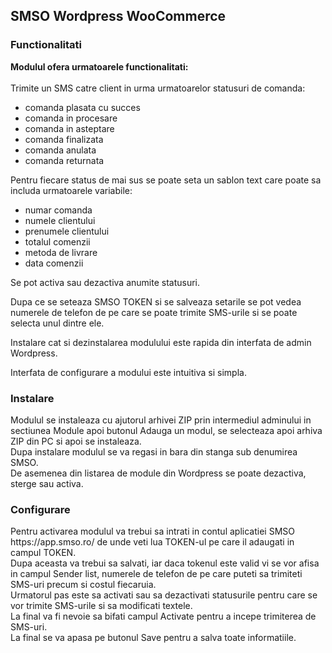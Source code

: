 <h2>SMSO Wordpress WooCommerce</h2>

<h3>Functionalitati</h3>
<strong>Modulul ofera urmatoarele functionalitati:</strong>
<br/><br/>
Trimite un SMS catre client in urma urmatoarelor statusuri de comanda:
<ul>
  <li>comanda plasata cu succes</li>
  <li>comanda in procesare</li>
  <li>comanda in asteptare</li>
  <li>comanda finalizata</li>
  <li>comanda anulata</li>
  <li>comanda returnata</li>
</ul>

Pentru fiecare status de mai sus se poate seta un sablon text care poate sa includa urmatoarele variabile:
<ul>
  <li>numar comanda</li>
  <li>numele clientului</li>
  <li>prenumele clientului</li>
  <li>totalul comenzii</li>
  <li>metoda de livrare</li>
  <li>data comenzii</li>
</ul>

Se pot activa sau dezactiva anumite statusuri.

Dupa ce se seteaza SMSO TOKEN si se salveaza setarile se pot vedea numerele de telefon de pe care se poate trimite SMS-urile si se poate selecta unul dintre ele.

Instalare cat si dezinstalarea modulului este rapida din interfata de admin Wordpress.

Interfata de configurare a modului este intuitiva si simpla.


<h3>Instalare</h3>
Modulul se instaleaza cu ajutorul arhivei ZIP prin intermediul adminului in sectiunea Module apoi butonul Adauga un modul, se selecteaza apoi arhiva ZIP din PC si apoi se instaleaza.<br/>
Dupa instalare modulul se va regasi in bara din stanga sub denumirea SMSO.<br/>
De asemenea din listarea de module din Wordpress se poate dezactiva, sterge sau activa.<br/>


<h3>Configurare</h3>
Pentru activarea modulul va trebui sa intrati in contul aplicatiei SMSO https://app.smso.ro/ de unde veti lua TOKEN-ul pe care il adaugati in campul TOKEN.<br/>
Dupa aceasta va trebui sa salvati, iar daca tokenul este valid vi se vor afisa in campul Sender list, numerele de telefon de pe care puteti sa trimiteti SMS-uri precum si costul fiecaruia.<br/>
Urmatorul pas este sa activati sau sa dezactivati statusurile pentru care se vor trimite SMS-urile si sa modificati textele.<br/>
La final va fi nevoie sa bifati campul Activate pentru a incepe trimiterea de SMS-uri.<br/>
La final se va apasa pe butonul Save pentru a salva toate informatiile.<br/>
